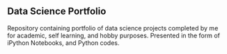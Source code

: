 ## Data Science Portfolio

Repository containing portfolio of data science projects completed by me for academic, self learning, and hobby purposes.
Presented in the form of iPython Notebooks, and Python codes.
